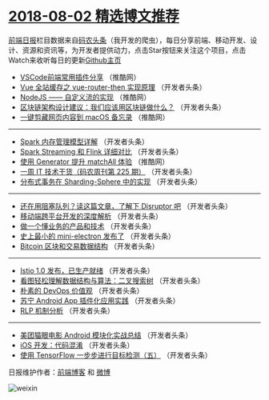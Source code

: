# [2018-08-02 精选博文推荐](http://hao.caibaojian.com/date/2018/08/02)

[前端日报](http://caibaojian.com/c/news)栏目数据来自[码农头条](http://hao.caibaojian.com/)（我开发的爬虫），每日分享前端、移动开发、设计、资源和资讯等，为开发者提供动力，点击Star按钮来关注这个项目，点击Watch来收听每日的更新[Github主页](https://github.com/kujian/frontendDaily)
* [VSCode前端常用插件分享](http://hao.caibaojian.com/81792.html) （推酷网）
* [Vue 全站缓存之 vue-router-then 实现原理](http://hao.caibaojian.com/81760.html) （开发者头条）
* [NodeJS —— 自定义流的实现](http://hao.caibaojian.com/81794.html) （推酷网）
* [区块链架构设计建议：我们应该用区块链做什么？](http://hao.caibaojian.com/81761.html) （开发者头条）
* [一键剪藏网页内容到 macOS 备忘录](http://hao.caibaojian.com/81793.html) （推酷网）

***
* [Spark 内存管理模型详解](http://hao.caibaojian.com/81753.html) （开发者头条）
* [Spark Streaming 和 Flink 详细对比](http://hao.caibaojian.com/81762.html) （开发者头条）
* [使用 Generator 提升 matchAll 体验](http://hao.caibaojian.com/81795.html) （推酷网）
* [一周 IT 技术干货（码农周刊第 225 期）](http://hao.caibaojian.com/81751.html) （开发者头条）
* [分布式事务在 Sharding-Sphere 中的实现](http://hao.caibaojian.com/81763.html) （开发者头条）

***
* [还在用阻塞队列？读这篇文章，了解下 Disruptor 吧](http://hao.caibaojian.com/81752.html) （开发者头条）
* [移动端跨平台开发的深度解析](http://hao.caibaojian.com/81764.html) （开发者头条）
* [做一个懂业务的产品和技术](http://hao.caibaojian.com/81754.html) （开发者头条）
* [史上最小的 mini-electron 发布了](http://hao.caibaojian.com/81765.html) （开发者头条）
* [Bitcoin 区块和交易数据结构](http://hao.caibaojian.com/81755.html) （开发者头条）

***
* [Istio 1.0 发布，已生产就绪](http://hao.caibaojian.com/81766.html) （开发者头条）
* [看图轻松理解数据结构与算法：二叉搜索树](http://hao.caibaojian.com/81756.html) （开发者头条）
* [朴素的 DevOps 价值观](http://hao.caibaojian.com/81767.html) （开发者头条）
* [苏宁 Android App 插件化应用实践](http://hao.caibaojian.com/81757.html) （开发者头条）
* [RLP 机制分析](http://hao.caibaojian.com/81768.html) （开发者头条）

***
* [美团猫眼电影 Android 模块化实战总结](http://hao.caibaojian.com/81758.html) （开发者头条）
* [iOS 开发：代码混淆](http://hao.caibaojian.com/81769.html) （开发者头条）
* [使用 TensorFlow 一步步进行目标检测（五）](http://hao.caibaojian.com/81759.html) （开发者头条）

日报维护作者：[前端博客](http://caibaojian.com/) 和 [微博](http://caibaojian.com/go/weibo)

![weixin](https://user-images.githubusercontent.com/3055447/38468989-651132ac-3b80-11e8-8e6b-15122322a9d7.png)